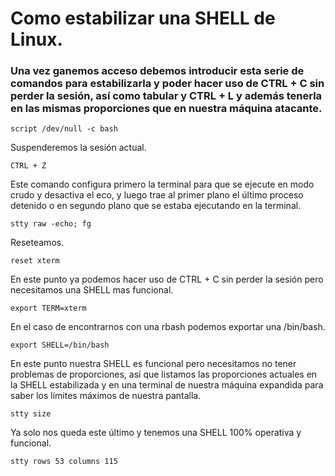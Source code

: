 # Como estabilizar una SHELL de Linux.

### Una vez ganemos acceso debemos introducir esta serie de comandos para estabilizarla y poder hacer uso de CTRL + C sin perder la sesión, así como tabular y CTRL + L y además tenerla en las mismas proporciones que en nuestra máquina atacante.

``script /dev/null -c bash`` 

Suspenderemos la sesión actual.

``CTRL + Z `` 

Este comando configura primero la terminal para que se ejecute en modo crudo y desactiva el eco, y luego trae al primer plano el último proceso detenido o en segundo plano que se estaba ejecutando en la terminal.

``stty raw -echo; fg``

Reseteamos.

``reset xterm``

En este punto ya podemos hacer uso de CTRL + C sin perder la sesión pero necesitamos una SHELL mas funcional.

``export TERM=xterm`` 

En el caso de encontrarnos con una rbash podemos exportar una /bin/bash.

``export SHELL=/bin/bash``

En este punto nuestra SHELL es funcional pero necesitamos no tener problemas de proporciones, así que listamos las proporciones actuales en la SHELL estabilizada y en una terminal de nuestra máquina expandida para saber los límites máximos de nuestra pantalla.

``stty size``

Ya solo nos queda este último y tenemos una SHELL 100% operativa y funcional.

``stty rows 53 columns 115``

